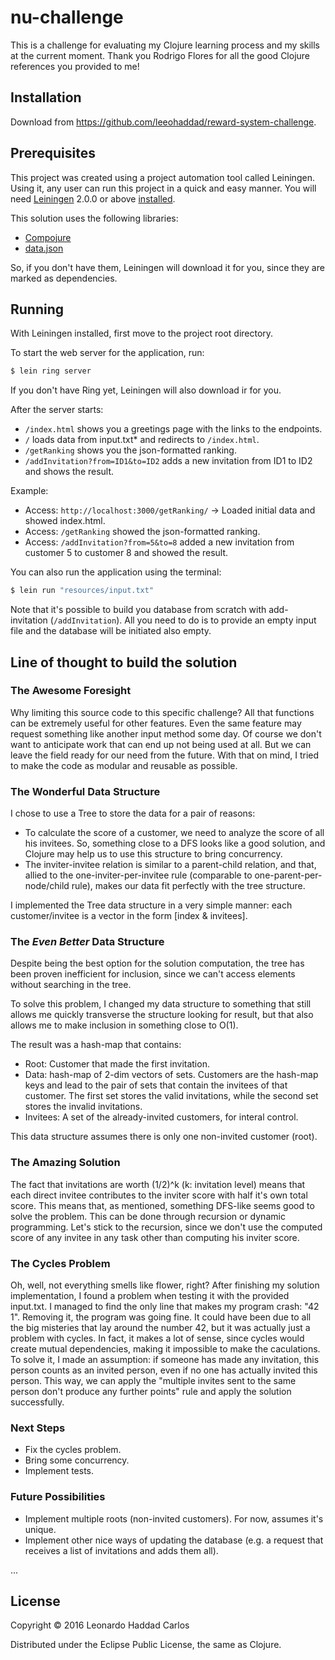 # nu-challenge

This is a challenge for evaluating my Clojure learning process and my skills at the current moment.
Thank you Rodrigo Flores for all the good Clojure references you provided to me!

## Installation

Download from https://github.com/leeohaddad/reward-system-challenge.

## Prerequisites

This project was created using a project automation tool called Leiningen.
Using it, any user can run this project in a quick and easy manner.
You will need [Leiningen][] 2.0.0 or above [installed][leiningen-download].

This solution uses the following libraries:

- [Compojure][http-endpoints-lib]
- [data.json][json-lib]

So, if you don't have them, Leiningen will download it for you, since they are marked as dependencies.

## Running

With Leiningen installed, first move to the project root directory.

To start the web server for the application, run:

```sh
$ lein ring server
```

If you don't have Ring yet, Leiningen will also download ir for you.

After the server starts:
 - `/index.html` shows you a greetings page with the links to the endpoints.
 - `/` loads data from input.txt* and redirects to `/index.html`.
 - `/getRanking` shows you the json-formatted ranking.
 - `/addInvitation?from=ID1&to=ID2` adds a new invitation from ID1 to ID2 and shows the result.

 Example:
 - Access: `http://localhost:3000/getRanking/` -> Loaded initial data and showed index.html.
 - Access: `/getRanking` showed the json-formatted ranking.
 - Access: `/addInvitation?from=5&to=8` added a new invitation from customer 5 to customer 8 and showed the result.

You can also run the application using the terminal:

```sh
$ lein run "resources/input.txt"
```

Note that it's possible to build you database from scratch with add-invitation (`/addInvitation`).
All you need to do is to provide an empty input file and the database will be initiated also empty.

## Line of thought to build the solution

### The Awesome Foresight

Why limiting this source code to this specific challenge? All that functions can be extremely useful for other features.
Even the same feature may request something like another input method some day.
Of course we don't want to anticipate work that can end up not being used at all. But we can leave the field ready for our need from the future.
With that on mind, I tried to make the code as modular and reusable as possible.

### The Wonderful Data Structure

I chose to use a Tree to store the data for a pair of reasons:

 - To calculate the score of a customer, we need to analyze the score of all his invitees. So, something close to a DFS looks like a good solution, and Clojure may help us to use this structure to bring concurrency.
 - The inviter-invitee relation is similar to a parent-child relation, and that, allied to the one-inviter-per-invitee rule (comparable to one-parent-per-node/child rule), makes our data fit perfectly with the tree structure.

I implemented the Tree data structure in a very simple manner: each customer/invitee is a vector in the form [index & invitees].

### The *Even Better* Data Structure

Despite being the best option for the solution computation, the tree has been proven inefficient for inclusion, since we can't access elements without searching in the tree.

To solve this problem, I changed my data structure to something that still allows me quickly transverse the structure looking for result, but that also allows me to make inclusion in something close to O(1).

The result was a hash-map that contains:
 - Root: Customer that made the first invitation.
 - Data: hash-map of 2-dim vectors of sets. Customers are the hash-map keys and lead to the pair of sets that contain the invitees of that customer. The first set stores the valid invitations, while the second set stores the invalid invitations.
 - Invitees: A set of the already-invited customers, for interal control.

This data structure assumes there is only one non-invited customer (root).

### The Amazing Solution

The fact that invitations are worth (1/2)^k (k: invitation level) means that each direct invitee contributes to the inviter score with half it's own total score.
This means that, as mentioned, something DFS-like seems good to solve the problem.
This can be done through recursion or dynamic programming. Let's stick to the recursion, since we don't use the computed score of any invitee in any task other than computing his inviter score. 

### The Cycles Problem

Oh, well, not everything smells like flower, right? After finishing my solution implementation, I found a problem when testing it with the provided input.txt. I managed to find the only line that makes my program crash: "42 1". Removing it, the program was going fine. It could have been due to all the big misteries that lay around the number 42, but it was actually just a problem with cycles.
In fact, it makes a lot of sense, since cycles would create mutual dependencies, making it impossible to make the caculations.
To solve it, I made an assumption: if someone has made any invitation, this person counts as an invited person, even if no one has actually invited this person.
This way, we can apply the "multiple invites sent to the same person don't produce any further points" rule and apply the solution successfully.

### Next Steps

 - Fix the cycles problem.
 - Bring some concurrency.
 - Implement tests.

### Future Possibilities

 - Implement multiple roots (non-invited customers). For now, assumes it's unique.
 - Implement other nice ways of updating the database (e.g. a request that receives a list of invitations and adds them all).

...

## License

Copyright © 2016 Leonardo Haddad Carlos

Distributed under the Eclipse Public License, the same as Clojure.

[//]: # (These are reference links used in the body of this note and get stripped out when the markdown processor does its job. There is no need to format nicely because it shouldn't be seen. Thanks SO - http://stackoverflow.com/questions/4823468/store-comments-in-markdown-syntax)

   [leiningen-download]: <http://leiningen.org/>
   [leiningen]: <https://github.com/technomancy/leiningen>
   [http-endpoints-lib]: <https://github.com/weavejester/compojure>
   [json-lib]: <https://github.com/clojure/data.json>